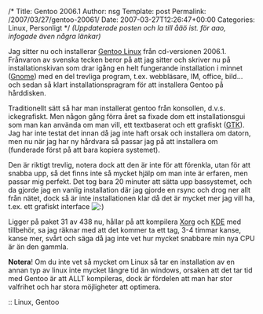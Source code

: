 /*
 Title: Gentoo 2006.1
 Author: nsg
 Template: post
 Permalink: /2007/03/27/gentoo-20061/
 Date: 2007-03-27T12:26:47+00:00
 Categories: Linux, Personligt
*/
*(Uppdaterade posten och la till åäö ist. för aao, infogade även några länkar)*

Jag sitter nu och installerar [Gentoo Linux][1] från cd-versionen 2006.1. Frånvaron av svenska tecken beror på att jag sitter och skriver nu på installationskivan som drar igång en helt fungerande installation i minnet ([Gnome][2]) med en del trevliga program, t.ex. webbläsare, IM, office, bild&#8230; och sedan så klart installationspragram för att installera Gentoo på hårddisken.

Traditionellt sätt så har man installerat gentoo från konsollen, d.v.s. ickegrafiskt. Men någon gång förra året sa fixade dom ett installationsgui som man kan använda om man vill, ett textbaserat och ett grafiskt ([GTK][3]). Jag har inte testat det innan då jag inte haft orsak och installera om datorn, men nu när jag har ny hårdvara så passar jag på att installera om (funderade först på att bara kopiera systemet).

Den är riktigt trevlig, notera dock att den är inte för att förenkla, utan för att snabba upp, så det finns inte så mycket hjälp om man inte är erfaren, men passar mig perfekt. Det tog bara 20 minuter att sätta upp bassystemet, och da gjorde jag en vanlig installation där jag gjorde en rsync och drog ner allt från nätet, dock så är inte installationen klar då det är mycket mer jag vill ha, t.ex. ett grafiskt interface <img src="http://nsg.cc/wp-includes/images/smilies/icon_smile.gif" alt=":)" class="wp-smiley" /> 

Ligger på paket 31 av 438 nu, hållar på att kompilera [Xorg][4] och [KDE][5] med tillbehör, sa jag räknar med att det kommer ta ett tag, 3-4 timmar kanse, kanse mer, svårt och säga då jag inte vet hur mycket snabbare min nya CPU är än den gammla.

**Notera**! Om du inte vet så mycket om Linux så tar en installation av en annan typ av linux inte mycket längre tid än windows, orsaken att det tar tid med Gentoo är att ALLT kompileras, dock är fördelen att man har stor valfrihet och har stora möjligheter att optimera.

:: Linux, Gentoo

<small></small>

 [1]: http://www.gentoo.org/
 [2]: http://www.gnome.org/
 [3]: http://www.gtk.org/
 [4]: http://www.x.org/
 [5]: http://www.kde.org/